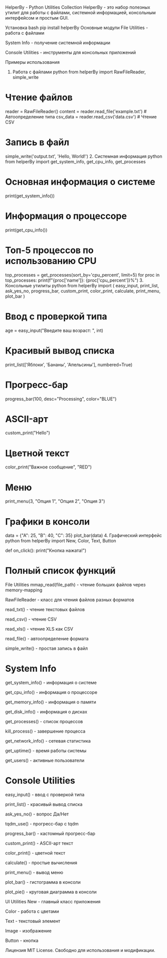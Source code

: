 HelperBy - Python Utilities Collection
HelperBy - это набор полезных утилит для работы с файлами, системной информацией, консольным интерфейсом и простым GUI.

Установка
bash
pip install helperBy
Основные модули
File Utilities - работа с файлами

System Info - получение системной информации

Console Utilities - инструменты для консольных приложений

Примеры использования
1. Работа с файлами
python
from helperBy import RawFileReader, simple_write

# Чтение файлов
reader = RawFileReader()
content = reader.read_file('example.txt')  # Автоопределение типа
csv_data = reader.read_csv('data.csv')  # Чтение CSV

# Запись в файл
simple_write('output.txt', 'Hello, World!')
2. Системная информация
python
from helperBy import get_system_info, get_cpu_info, get_processes

# Основная информация о системе
print(get_system_info())

# Информация о процессоре
print(get_cpu_info())

# Топ-5 процессов по использованию CPU
top_processes = get_processes(sort_by='cpu_percent', limit=5)
for proc in top_processes:
    print(f"{proc['name']}: {proc['cpu_percent']}%")
3. Консольные утилиты
python
from helperBy import (
    easy_input, print_list, ask_yes_no,
    progress_bar, custom_print, color_print,
    calculate, print_menu, plot_bar
)

# Ввод с проверкой типа
age = easy_input("Введите ваш возраст: ", int)

# Красивый вывод списка
print_list(['Яблоки', 'Бананы', 'Апельсины'], numbered=True)

# Прогресс-бар
progress_bar(100, desc="Processing", color="BLUE")

# ASCII-арт
custom_print("Hello")

# Цветной текст
color_print("Важное сообщение", "RED")

# Меню
print_menu(3, "Опция 1", "Опция 2", "Опция 3")

# Графики в консоли
data = {"A": 25, "B": 40, "C": 35}
plot_bar(data)
4. Графический интерфейс
python
from helperBy import New, Color, Text, Button

def on_click():
    print("Кнопка нажата!")


# Полный список функций
File Utilities
mmap_read(file_path) - чтение больших файлов через memory-mapping

RawFileReader - класс для чтения файлов разных форматов

read_txt() - чтение текстовых файлов

read_csv() - чтение CSV

read_xls() - чтение XLS как CSV

read_file() - автоопределение формата

simple_write() - простая запись в файл

# System Info
get_system_info() - информация о системе

get_cpu_info() - информация о процессоре

get_memory_info() - информация о памяти

get_disk_info() - информация о дисках

get_processes() - список процессов

kill_process() - завершение процесса

get_network_info() - сетевая статистика

get_uptime() - время работы системы

get_users() - активные пользователи

# Console Utilities
easy_input() - ввод с проверкой типа

print_list() - красивый вывод списка

ask_yes_no() - вопрос Да/Нет

tqdm_use() - прогресс-бар с tqdm

progress_bar() - кастомный прогресс-бар

custom_print() - ASCII-арт текст

color_print() - цветной текст

calculate() - простые вычисления

print_menu() - вывод меню

plot_bar() - гистограмма в консоли

plot_pie() - круговая диаграмма в консоли

UI Utilities
New - главный класс приложения

Color - работа с цветами

Text - текстовый элемент

Image - изображение

Button - кнопка

Лицензия
MIT License. Свободно для использования и модификации.

